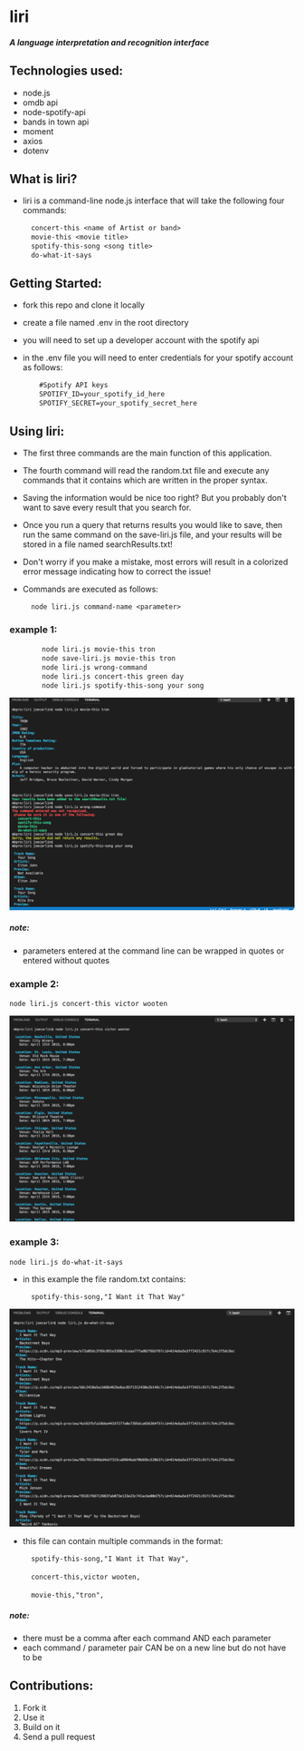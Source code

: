 # liri
##### A language interpretation and recognition interface



## Technologies used:
- node.js
- omdb api
- node-spotify-api
- bands in town api
- moment
- axios
- dotenv

## What is liri?
- liri is a command-line node.js interface that will take the following four commands:

        concert-this <name of Artist or band>
        movie-this <movie title>
        spotify-this-song <song title>
        do-what-it-says 
        

## Getting Started:
- fork this repo and clone it locally
- create a file named .env in the root directory
- you will need to set up a developer account with the spotify api
- in the .env file you will need to enter credentials for your spotify account as follows:

          #Spotify API keys
          SPOTIFY_ID=your_spotify_id_here
          SPOTIFY_SECRET=your_spotify_secret_here

## Using liri:

- The first three commands are the main function of this application.
- The fourth command <do-what-it-says> will read the random.txt file and execute
        any commands that it contains which are written in the proper syntax.
    
- Saving the information would be nice too right? But you probably don't want to save every result
        that you search for.
- Once you run a query that returns results you would like to save, then run the same command on the save-liri.js file, and your results will be stored in a file named searchResults.txt!

- Don't worry if you make a mistake, most errors will result in a colorized error message indicating how to correct the issue!

- Commands are executed as follows:
        
        node liri.js command-name <parameter> 

###  example 1:
            node liri.js movie-this tron
            node save-liri.js movie-this tron
            node liri.js wrong-command
            node liri.js concert-this green day
            node liri.js spotify-this-song your song

![tron search result](/Images/movieAndSpotify.png)
   
##### note: 
- parameters entered at the command line can
                   be wrapped in quotes or entered without quotes

### example 2: 
    node liri.js concert-this victor wooten

 ![victor wooten search result](/Images/concert-this.png)

### example 3:
    node liri.js do-what-it-says
- in this example the file random.txt contains:
           
        spotify-this-song,"I Want it That Way"

![do-what-it-says command result](/Images/do-what-it-says.png)

- this file can contain multiple commands in the format:


        spotify-this-song,"I Want it That Way", 
        
        concert-this,victor wooten,
        
        movie-this,"tron", 
                                           


##### note: 

- there must be a comma after each command AND each parameter
- each command / parameter pair CAN be on a new line but do not have to be


## Contributions:
1. Fork it
2. Use it
3. Build on it
4. Send a pull request

                          




                            

        
        


    

    




